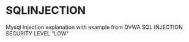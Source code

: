 # SQLINJECTION


Mysql Injection explanation with example from DVWA SQL INJECTION SECURITY LEVEL "LOW"



